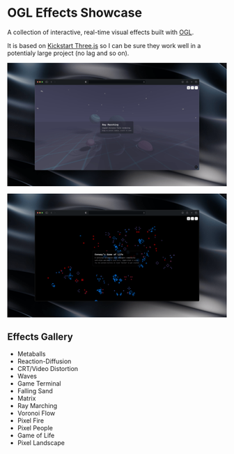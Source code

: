 # OGL Effects Showcase

A collection of interactive, real-time visual effects built with [OGL](https://github.com/oframe/ogl). 

It is based on [Kickstart Three.js](https://github.com/feremabraz/kickstart-threejs) so I can be sure they work well in a potentialy large project (no lag and so on).

![Preview](README.png)

![Preview](README_2.png)

## Effects Gallery

- Metaballs
- Reaction-Diffusion
- CRT/Video Distortion
- Waves
- Game Terminal
- Falling Sand
- Matrix
- Ray Marching
- Voronoi Flow
- Pixel Fire
- Pixel People
- Game of Life
- Pixel Landscape
